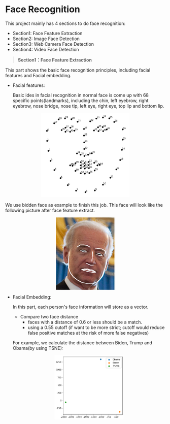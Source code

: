 # Face Recognition

This project mainly has 4 sections to do face recognition:

* Section1: Face Feature Extraction
* Section2: Image Face Detection
* Section3: Web Camera Face Detection
* Section4: Video Face Detection

> **Section1：Face Feature Extraction**

This part shows the basic face recognition principles, including facial features and Facial embedding.

- Facial features:

  Basic ides in facial recognition in normal face is come up with 68 specific points(landmarks), including the chin, left eyebrow, right eyebrow, nose bridge, nose tip, left eye, right eye, top lip and bottom lip.

<div align=center><img src="a-Face-Feature-Extraction/data/image-20230420113930714.png" alt="image-20230420113930714" style="zoom:67%;" /></div>

We use bidden face as example to finish this job. This face will look like the following picture after 	face feature extract.

<div align=center><img src="a-Face-Feature-Extraction/data/image-20230420114200128.png" alt="image-20230420114200128" style="zoom:67%;" div align=center /></div>

- Facial Embedding: 

  In this part, each person's face information will store as a vector.

  - Compare two face distance
    - faces with a distance of 0.6 or less should be a match.
    - using a 0.55 cutoff (if want to be more strict; cutoff would reduce false positive matches at the risk of more false negatives)

  For example, we calculate the distance between Biden, Trump and Obama(by using TSNE):

  <div align=center><img src="a-Face-Feature-Extraction/data/distance.png" alt="distance" style="zoom:67%;" div align=center /></div>

  
  
  






















